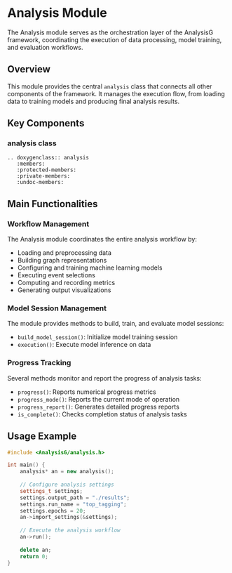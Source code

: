 # Analysis Module

The Analysis module serves as the orchestration layer of the AnalysisG framework, coordinating the execution of data processing, model training, and evaluation workflows.

## Overview

This module provides the central `analysis` class that connects all other components of the framework. It manages the execution flow, from loading data to training models and producing final analysis results.

## Key Components

### analysis class

```{eval-rst}
.. doxygenclass:: analysis
   :members:
   :protected-members:
   :private-members:
   :undoc-members:
```

## Main Functionalities

### Workflow Management

The Analysis module coordinates the entire analysis workflow by:
- Loading and preprocessing data
- Building graph representations
- Configuring and training machine learning models
- Executing event selections
- Computing and recording metrics
- Generating output visualizations

### Model Session Management

The module provides methods to build, train, and evaluate model sessions:
- `build_model_session()`: Initialize model training session
- `execution()`: Execute model inference on data

### Progress Tracking

Several methods monitor and report the progress of analysis tasks:
- `progress()`: Reports numerical progress metrics
- `progress_mode()`: Reports the current mode of operation
- `progress_report()`: Generates detailed progress reports
- `is_complete()`: Checks completion status of analysis tasks

## Usage Example

```cpp
#include <AnalysisG/analysis.h>

int main() {
    analysis* an = new analysis();
    
    // Configure analysis settings
    settings_t settings;
    settings.output_path = "./results";
    settings.run_name = "top_tagging";
    settings.epochs = 20;
    an->import_settings(&settings);
    
    // Execute the analysis workflow
    an->run();
    
    delete an;
    return 0;
}